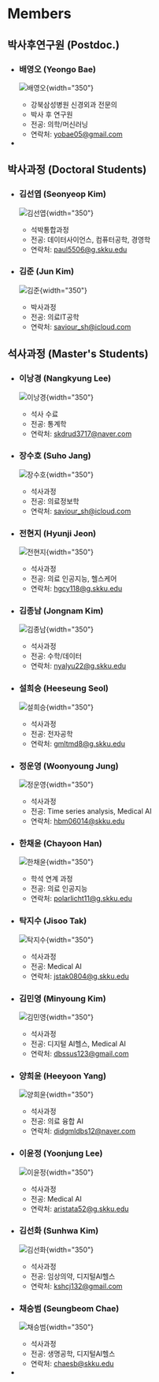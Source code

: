 # Members

## 박사후연구원 (Postdoc.)

<div class="grid cards" markdown>

- ### 배영오 (Yeongo Bae)
  ![배영오](profile/yeongo-bae.png){width="350"}
    - 강북삼성병원 신경외과 전문의
    - 박사 후 연구원
    - 전공: 의학/머신러닝
    - 연락처: yobae05@gmail.com

- 

</div>

## 박사과정 (Doctoral Students)

<div class="grid cards" markdown>

- ### 김선엽 (Seonyeop Kim)
  ![김선엽](profile/seonyeop-kim.jpg){width="350"}
    - 석박통합과정
    - 전공: 데이터사이언스, 컴퓨터공학, 경영학
    - 연락처: paul5506@g.skku.edu

- ### 김준 (Jun Kim)
  ![김준](profile/jun-kim.png){width="350"}
    - 박사과정
    - 전공: 의료IT공학
    - 연락처: saviour_sh@icloud.com

</div>

## 석사과정 (Master's Students)

<div class="grid cards" markdown>

- ### 이낭경 (Nangkyung Lee)
  ![이낭경](profile/john-doe.png){width="350"}
    - 석사 수료
    - 전공: 통계학
    - 연락처: skdrud3717@naver.com

- ### 장수호 (Suho Jang)
  ![장수호](profile/suho-jang.jpg){width="350"}
    - 석사과정
    - 전공: 의료정보학
    - 연락처: saviour_sh@icloud.com

- ### 전현지 (Hyunji Jeon)
  ![전현지](profile/hyunji-jeon.jpg){width="350"}
    - 석사과정
    - 전공: 의료 인공지능, 헬스케어
    - 연락처: hgcy118@g.skku.edu

- ### 김종남 (Jongnam Kim)
  ![김종남](profile/john-doe.png){width="350"}
    - 석사과정
    - 전공: 수학/데이터
    - 연락처: nyalyu22@g.skku.edu

- ### 설희승 (Heeseung Seol)
  ![설희승](profile/heeseung-seol.jpg){width="350"}
    - 석사과정
    - 전공: 전자공학
    - 연락처: gmltmd8@g.skku.edu

- ### 정운영 (Woonyoung Jung)
  ![정운영](profile/woonyoung-jung.png){width="350"}
    - 석사과정
    - 전공: Time series analysis, Medical AI
    - 연락처: hbm06014@skku.edu

- ### 한채윤 (Chayoon Han)
  ![한채윤](profile/chayoon-han.jpg){width="350"}
    - 학석 연계 과정
    - 전공: 의료 인공지능
    - 연락처: polarlicht11@g.skku.edu

- ### 탁지수 (Jisoo Tak)
  ![탁지수](profile/jisoo-tak.jpg){width="350"}
    - 석사과정
    - 전공: Medical AI
    - 연락처: jstak0804@g.skku.edu

- ### 김민영 (Minyoung Kim)
  ![김민영](profile/minyoung-kim.jpg){width="350"}
    - 석사과정
    - 전공: 디지털 AI헬스, Medical AI
    - 연락처: dbssus123@gmail.com

- ### 양희윤 (Heeyoon Yang)
  ![양희윤](profile/heeyoon-yang.jpg){width="350"}
    - 석사과정
    - 전공: 의료 융합 AI
    - 연락처: didgmldbs12@naver.com

- ### 이윤정 (Yoonjung Lee)
  ![이윤정](profile/yoonjung-lee.jpg){width="350"}
    - 석사과정
    - 전공: Medical AI
    - 연락처: aristata52@g.skku.edu

- ### 김선화 (Sunhwa Kim)
  ![김선화](profile/sunhwa-kim.jpg){width="350"}
    - 석사과정
    - 전공: 임상의약, 디지털AI헬스
    - 연락처: kshcj132@gmail.com

- ### 채승범 (Seungbeom Chae)
  ![채승범](profile/john-doe.png){width="350"}
    - 석사과정
    - 전공: 생명공학, 디지털AI헬스
    - 연락처: chaesb@skku.edu

- 

</div>

<!--

## Laboratory Associate

<div class="grid cards" markdown>

- ### 권동한 (Donghan Kwon)
  ![권동한](profile/donghan-kwon.jpg){width="350"}
    - Research Associate
    - 전공: Medical AI, Computer Vision
    - 연락처: ryankwon@ieee.org

- 

</div>

-->